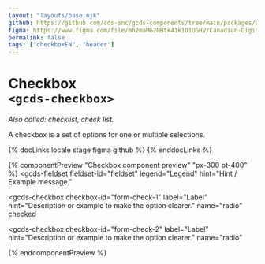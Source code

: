 ```yaml
---
layout: "layouts/base.njk"
github: https://github.com/cds-snc/gcds-components/tree/main/packages/web/src/components/gcds-checkbox
figma: https://www.figma.com/file/mh2maMG2NBtk41k1O1UGHV/Canadian-Digital-Service%E2%80%A8---GC-Design-System?node-id=2760%3A8318&t=ciEmm7GYyGAY73zZ-0
permalink: false
tags: ["checkboxEN", "header"]
---
```


# Checkbox<br>`<gcds-checkbox>`

_Also called: checklist, check list._

A checkbox is a set of options for one or multiple selections.

{% docLinks locale stage figma github %}
{% enddocLinks %}

{% componentPreview "Checkbox component preview" "px-300 pt-400" %}
<gcds-fieldset
  fieldset-id="fieldset"
  legend="Legend"
  hint="Hint / Example message."
>
  <gcds-checkbox
    checkbox-id="form-check-1"
    label="Label"
    hint="Description or example to make the option clearer."
    name="radio"
    checked
  ></gcds-checkbox>
  <gcds-checkbox
    checkbox-id="form-check-2"
    label="Label"
    hint="Description or example to make the option clearer."
    name="radio"
  ></gcds-checkbox>
</gcds-fieldset>
{% endcomponentPreview %}
